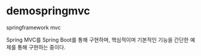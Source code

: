 # demospringmvc
springframework mvc 

Spring MVC를 Spring Boot를 통해 구현하며, 핵심적이며 기본적인 기능을 간단한 예제를 통해 구현하는 중이다.
